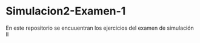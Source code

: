 # Simulacion2-Examen-1
En este repositorio se encuuentran los ejercicios del examen de simulación II
